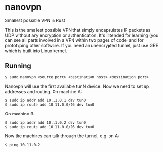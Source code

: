 # nanovpn
Smallest possible VPN in Rust

This is the smallest possible VPN that simply encapsulates IP packets as UDP
without any encryption or authentication. It's intended for learning (you can see
all parts involved in a VPN within two pages of code) and for prototyping other software.
If you need an unencrypted tunnel, just use GRE which is built into Linux kernel. 

## Running

```
$ sudo nanovpn <source port> <destination host> <destination port>
```

Nanovpn will use the first available tunN device. Now we need to set up addresses and 
routing. 
On machine A:
```
$ sudo ip addr add 10.11.0.1 dev tun0
$ sudo ip route add 10.11.0.0/16 dev tun0  
```
On machine B:
```
$ sudo ip addr add 10.11.0.2 dev tun0
$ sudo ip route add 10.11.0.0/16 dev tun0  
```

Now the machines can talk through the tunnel, e.g. on A:

```
$ ping 10.11.0.2 
```